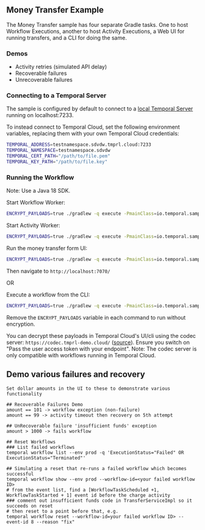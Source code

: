 ## Money Transfer Example

The Money Transfer sample has four separate Gradle tasks.
One to host Workflow Executions, another to host Activity Executions, a Web UI for running transfers, and a CLI for doing the same.

### Demos
- Activity retries (simulated API delay)
- Recoverable failures
- Unrecoverable failures

### Connecting to a Temporal Server

The sample is configured by default to connect to a [local Temporal Server](https://docs.temporal.io/cli#starting-the-temporal-server) running on localhost:7233.

To instead connect to Temporal Cloud, set the following environment variables, replacing them with your own Temporal Cloud credentials:

```bash
TEMPORAL_ADDRESS=testnamespace.sdvdw.tmprl.cloud:7233
TEMPORAL_NAMESPACE=testnamespace.sdvdw
TEMPORAL_CERT_PATH="/path/to/file.pem"
TEMPORAL_KEY_PATH="/path/to/file.key"
````

### Running the Workflow

Note: Use a Java 18 SDK.

Start Workflow Worker:

```bash
ENCRYPT_PAYLOADS=true ./gradlew -q execute -PmainClass=io.temporal.samples.moneytransfer.AccountTransferWorker --console=plain
```

Start Activity Worker:

```bash
ENCRYPT_PAYLOADS=true ./gradlew -q execute -PmainClass=io.temporal.samples.moneytransfer.AccountActivityWorker --console=plain
```

Run the money transfer form UI:

```bash
ENCRYPT_PAYLOADS=true ./gradlew -q execute -PmainClass=io.temporal.samples.moneytransfer.web.WebServer --console=plain
```
Then navigate to `http://localhost:7070/`

OR

Execute a workflow from the CLI:

```bash
ENCRYPT_PAYLOADS=true ./gradlew -q execute -PmainClass=io.temporal.samples.moneytransfer.TransferRequester
```

Remove the `ENCRYPT_PAYLOADS` variable in each command to run without encryption.

You can decrypt these payloads in Temporal Cloud's UI/cli using the codec server: `https://codec.tmprl-demo.cloud/` ([source](https://github.com/steveandroulakis/temporal-codec-server)). Ensure you switch on "Pass the user access token with your endpoint". Note: The codec server is only compatible with workflows running in Temporal Cloud.

## Demo various failures and recovery

```
Set dollar amounts in the UI to these to demonstrate various functionality

## Recoverable Failures Demo
amount == 101 -> workflow exception (non-failure)
amount == 99 -> activity timeout then recovery on 5th attempt

## UnRecoverable failure 'insufficient funds' exception
amount > 1000 -> fails workflow

## Reset Workflows
### List failed workflows
temporal workflow list --env prod -q 'ExecutionStatus="Failed" OR ExecutionStatus="Terminated"'

## Simulating a reset that re-runs a failed workflow which becomes successful
temporal workflow show --env prod --workflow-id=<your failed workflow ID>
# from the event list, find a [WorkflowTaskScheduled +1, WorkflowTaskStarted + 1] event id before the charge activity
### comment out insufficient funds code in TransferServiceImpl so it succeeds on reset
# then reset to a point before that, e.g.
temporal workflow reset --workflow-id=your failed workflow ID> --event-id 8 --reason "fix"
```
